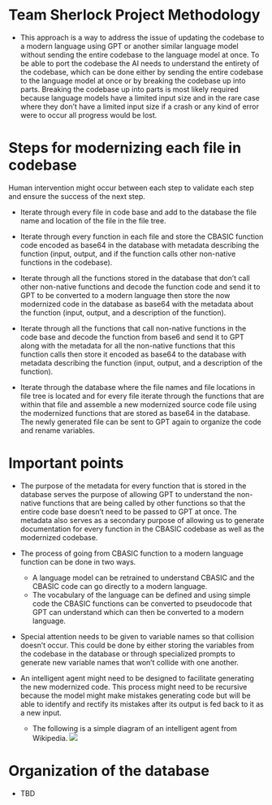
# Team Sherlock Project Methodology

- This approach is a way to address the issue of updating the codebase to a modern language using GPT or another similar language model without sending the entire codebase to the language model at once. To be able to port the codebase the AI needs to understand the entirety of the codebase, which can be done either by sending the entire codebase to the language model at once or by breaking the codebase up into parts. Breaking the codebase up into parts is most likely required because language models have a limited input size and in the rare case where they don’t have a limited input size if a crash or any kind of error were to occur all progress would be lost. 

# Steps for modernizing each file in codebase  
Human intervention might occur between each step to validate each step and ensure the success of the next step.

- Iterate through every file in code base and add to the database the file name and location of the file in the file tree.

- Iterate through every function in each file and store the CBASIC function code encoded as base64 in the database with metadata describing the function (input, output, and if the function calls other non-native functions in the codebase).

- Iterate through all the functions stored in the database that don’t call other non-native functions and decode the function code and send it to GPT to be converted to a modern language then store the now modernized code in the database as base64 with the metadata about the function (input, output, and a description of the function).

- Iterate through all the functions that call non-native functions in the code base and decode the function from base6 and send it to GPT along with the metadata for all the non-native functions that this function calls then store it encoded as base64 to the database with metadata describing the function (input, output, and a description of the function).

- Iterate through the database where the file names and file locations in file tree is located and for every file iterate through the functions that are within that file and assemble a new modernized source code file using the modernized functions that are stored as base64 in the database. The newly generated file can be sent to GPT again to organize the code and rename variables.

# Important points
- The purpose of the metadata for every function that is stored in the database serves the purpose of allowing GPT to understand the non-native functions that are being called by other functions so that the entire code base doesn’t need to be passed to GPT at once. The metadata also serves as a secondary purpose of allowing us to generate documentation for every function in the CBASIC codebase as well as the modernized codebase.  

- The process of going from CBASIC function to a modern language function can be done in two ways. 
    - A language model can be retrained to understand CBASIC and the CBASIC code can go directly to a modern language.
    - The vocabulary of the language can be defined and using simple code the CBASIC functions can be converted to pseudocode that GPT can understand which can then be converted to a modern language.

- Special attention needs to be given to variable names so that collision doesn’t occur. This could be done by either storing the variables from the codebase in the database or through specialized prompts to generate new variable names that won’t collide with one another.

- An intelligent agent might need to be designed to facilitate generating the new modernized code. This process might need to be recursive because the model might make mistakes generating code but will be able to identify and rectify its mistakes after its output is fed back to it as a new input.
    - The following is a simple diagram of an intelligent agent from Wikipedia. 
![](https://upload.wikimedia.org/wikipedia/commons/3/3f/IntelligentAgent-SimpleReflex.png)

# Organization of the database
- TBD
